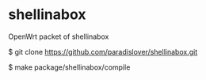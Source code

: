 # shellinabox
OpenWrt packet of shellinabox

$ git clone https://github.com/paradislover/shellinabox.git

$ make package/shellinabox/compile
